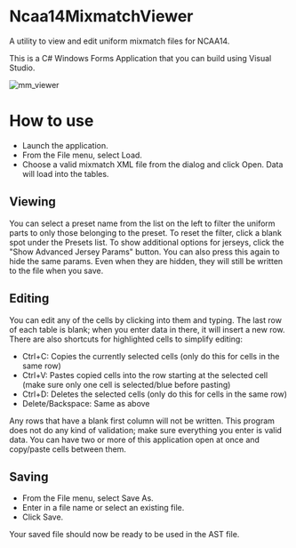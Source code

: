 # Ncaa14MixmatchViewer
A utility to view and edit uniform mixmatch files for NCAA14.

This is a C# Windows Forms Application that you can build using Visual Studio.

![mm_viewer](https://user-images.githubusercontent.com/47217759/147203977-8c0e9208-d9d3-4e7e-b4e2-a3729da31fc8.png)

# How to use
- Launch the application.
- From the File menu, select Load.
- Choose a valid mixmatch XML file from the dialog and click Open. Data will load into the tables.

## Viewing
You can select a preset name from the list on the left to filter the uniform parts to only those belonging to the preset.
To reset the filter, click a blank spot under the Presets list.
To show additional options for jerseys, click the "Show Advanced Jersey Params" button. You can also press this again to hide the same params. Even when they are hidden, they will still be written to the file when you save.

## Editing
You can edit any of the cells by clicking into them and typing. The last row of each table is blank; when you enter data in there, it will insert a new row.
There are also shortcuts for highlighted cells to simplify editing:
- Ctrl+C: Copies the currently selected cells (only do this for cells in the same row)
- Ctrl+V: Pastes copied cells into the row starting at the selected cell (make sure only one cell is selected/blue before pasting)
- Ctrl+D: Deletes the selected cells (only do this for cells in the same row)
- Delete/Backspace: Same as above

Any rows that have a blank first column will not be written. This program does not do any kind of validation; make sure everything you enter is valid data.
You can have two or more of this application open at once and copy/paste cells between them.

## Saving
- From the File menu, select Save As.
- Enter in a file name or select an existing file.
- Click Save.

Your saved file should now be ready to be used in the AST file.
